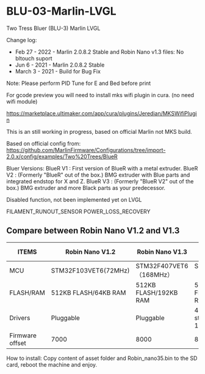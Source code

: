 # BLU-03-Marlin-LVGL
Two Tress Bluer (BLU-3) Marlin LVGL 


Change log:
* Feb 27 - 2022 - Marlin 2.0.8.2 Stable and Robin Nano v1.3  files: No bltouch suport
* Jun 6 - 2021 - Marlin 2.0.8.2 Stable
* March 3 - 2021 - Build for Bug Fix


Note: Please perform PID Tune for E and Bed before print

For gcode preview you will need to install mks wifi plugin in cura. (no need wifi module)

https://marketplace.ultimaker.com/app/cura/plugins/Jeredian/MKSWifiPlugin

This is an still working in progress, based on official Marlin not MKS build.

Based on official config from:
https://github.com/MarlinFirmware/Configurations/tree/import-2.0.x/config/examples/Two%20Trees/BlueR


Bluer Versions:
BlueR V1 : First version of BlueR with a metal extruder.
BlueR V2 : (Formerly "BlueR" out of the box.) BMG extruder with Blue parts and integrated endstop for X and Z.
BlueR V3 : (Formerly "BlueR V2" out of the box.) BMG extruder and more Black parts as your predecessor.


Disabled function,  not been implemented yet on LVGL

FILAMENT_RUNOUT_SENSOR 
POWER_LOSS_RECOVERY

## Compare between Robin Nano V1.2 and V1.3
| ITEMS      |  Robin Nano V1.2  | Robin Nano V1.3 | Robin Nano-S V1.3 |
|------------|--------------------|--------------------|--------------------|
| MCU        | STM32F103VET6(72MHz) | STM32F407VET6（168MHz）| STM32F407VET6（168MHz）|
| FLASH/RAM | 512KB FLASH/64KB RAM | 512KB FLASH/192KB RAM | 512KB FLASH/192KB RAM |
| Drivers | Pluggable | Pluggable | 4 TMC2225 standard mode + 1 Pluggable|
| Firmware offset | 7000 | 8000 | 8000 |

How to install:
Copy content of asset folder and Robin_nano35.bin to the SD card, reboot the machine and enjoy.


